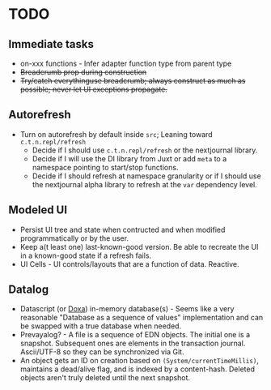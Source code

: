 # TODO

## Immediate tasks
*  on-xxx  functions - Infer adapter function type from parent type
*  ~~Breadcrumb prop during construction~~
*  ~~Try/catch everythinguse breadcrumb; always construct as much as possible; never let UI exceptions propagate.~~

## Autorefresh
*  Turn on autorefresh by default inside `src`; Leaning toward `c.t.n.repl/refresh`
    *  Decide if I should use `c.t.n.repl/refresh` or the nextjournal library.
    *  Decide if I will use the DI library from Juxt or add `meta` to a namespace pointing to start/stop functions.
    *  Decide if I should refresh at namespace granularity or if I should use the nextjournal alpha library to refresh at the `var` dependency level.

## Modeled UI
*  Persist UI tree and state when contructed and when modified programmatically or by the user.
*  Keep a(t least one) last-known-good version.  Be able to recreate the UI in a known-good state if a refresh fails.
*  UI Cells - UI controls/layouts that are a function of data.  Reactive.

## Datalog
*  Datascript (or [Doxa](https://github.com/ribelo/doxa/)) in-memory database(s) - Seems like a very reasonable "Database as a sequence of values" implementation and can be swapped with a true database when needed.
*  Prevayalog? - A file is a sequence of EDN objects.  The initial one is a snapshot.  Subsequent ones are elements in the transaction journal.  Ascii/UTF-8 so they can be synchronized via Git.
*  An object gets an ID on creation based on `(System/currentTimeMillis)`, maintains a dead/alive flag, and is indexed by a content-hash.  Deleted objects aren't truly deleted until the next snapshot.
